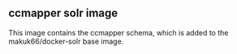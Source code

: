ccmapper solr image
-------------------

This image contains the ccmapper schema,
which is added to the makuk66/docker-solr base image.
